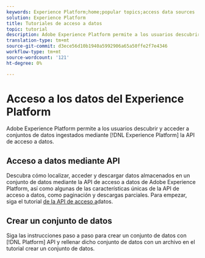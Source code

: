 ```yaml
---
keywords: Experience Platform;home;popular topics;access data sources
solution: Experience Platform
title: Tutoriales de acceso a datos
topic: tutorial
description: Adobe Experience Platform permite a los usuarios descubrir y acceder a conjuntos de datos ingestados dentro del Experience Platform mediante la API de acceso a datos.
translation-type: tm+mt
source-git-commit: d3ece56d10b1940a5992906a65a50ffe2f7e4346
workflow-type: tm+mt
source-wordcount: '121'
ht-degree: 0%

---
```



# Acceso a los datos del Experience Platform

Adobe Experience Platform permite a los usuarios descubrir y acceder a conjuntos de datos ingestados mediante [!DNL Experience Platform] la API de acceso a datos.

## Acceso a datos mediante API

Descubra cómo localizar, acceder y descargar datos almacenados en un conjunto de datos mediante la API de acceso a datos de Adobe Experience Platform, así como algunas de las características únicas de la API de acceso a datos, como paginación y descargas parciales. Para empezar, siga el tutorial [de la API de acceso a](../data-access/tutorials/dataset-data.md)datos.

## Crear un conjunto de datos

Siga las instrucciones paso a paso para crear un conjunto de datos con [!DNL Platform] API y rellenar dicho conjunto de datos con un archivo en el tutorial [](../catalog/datasets/create.md)crear un conjunto de datos.